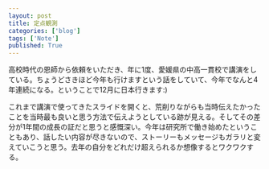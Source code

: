 ```yaml
---
layout: post
title: 定点観測
categories: ['blog']
tags: ['Note']
published: True
---
```


高校時代の恩師から依頼をいただき、年に1度、愛媛県の中高一貫校で講演をしている。ちょうどさきほど今年も行けますという話をしていて、今年でなんと4年連続になる。ということで12月に日本行きます:)

これまで講演で使ってきたスライドを開くと、荒削りながらも当時伝えたかったことを当時最も良いと思う方法で伝えようとしている跡が見える。そしてその差分が1年間の成長の証だと思うと感慨深い。今年は研究所で働き始めたということもあり、話したい内容が尽きないので、ストーリーもメッセージもガラリと変えていこうと思う。去年の自分をどれだけ超えられるか想像するとワクワクする。